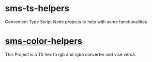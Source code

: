 # sms-ts-helpers
 Convenient Type Script Node projects to help with some functionalities



 # [sms-color-helpers](./sms-color-helpers/README.md)
This Project is a TS hex to rgb and rgba converter and vice versa.



